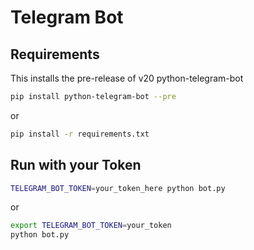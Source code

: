 # Telegram Bot

## Requirements

This installs the pre-release of v20 python-telegram-bot

```bash
pip install python-telegram-bot --pre
```

or

```bash
pip install -r requirements.txt
```

## Run with your Token

```bash
TELEGRAM_BOT_TOKEN=your_token_here python bot.py
```

or

```bash
export TELEGRAM_BOT_TOKEN=your_token
python bot.py
```
